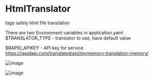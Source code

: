 # HtmlTranslator
tags safely html file translation

There are two Environment variables in application.yaml
$TRANSLATOR_TYPE - translator to use, have default value

$RAPID_APIKEY - API key for service https://rapidapi.com/translated/api/mymemory-translation-memory/

![image](https://user-images.githubusercontent.com/80523414/221423579-2ed6b4af-69e8-4f6e-a15c-4d93756c4a7f.png)

![image](https://user-images.githubusercontent.com/80523414/221423558-db565f98-ae01-41bf-ad3d-d4543253f7fd.png)
